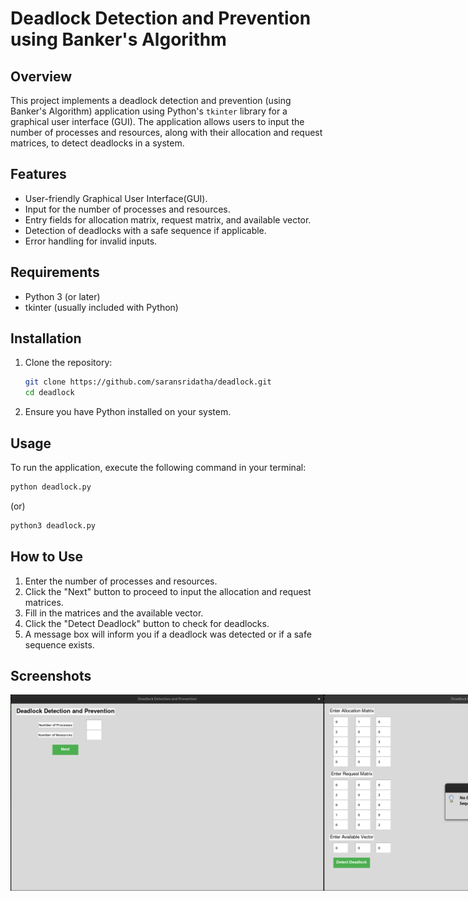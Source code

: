 # Deadlock Detection and Prevention using Banker's Algorithm

## Overview
This project implements a deadlock detection and prevention (using Banker's Algorithm) application using Python's `tkinter` library for a graphical user interface (GUI). The application allows users to input the number of processes and resources, along with their allocation and request matrices, to detect deadlocks in a system.

## Features
- User-friendly Graphical User Interface(GUI).
- Input for the number of processes and resources.
- Entry fields for allocation matrix, request matrix, and available vector.
- Detection of deadlocks with a safe sequence if applicable.
- Error handling for invalid inputs.

## Requirements
- Python 3 (or later)
- tkinter (usually included with Python)

## Installation
1. Clone the repository:
   ```bash
   git clone https://github.com/saransridatha/deadlock.git
   cd deadlock
   ```
2. Ensure you have Python installed on your system.

## Usage
To run the application, execute the following command in your terminal:
```bash
python deadlock.py
```
(or)

```bash
python3 deadlock.py
```
## How to Use
1. Enter the number of processes and resources.
2. Click the "Next" button to proceed to input the allocation and request matrices.
3. Fill in the matrices and the available vector.
4. Click the "Detect Deadlock" button to check for deadlocks.
5. A message box will inform you if a deadlock was detected or if a safe sequence exists.

## Screenshots

<div style="display: flex; justify-content: space-around;">
  <img src="/screenshots/1.png" alt="Image 1" width="501">
  <img src="/screenshots/2.png" alt="Image 2" width="501">
  <img src="/screenshots/3.png" alt="Image 3" width="501">
</div>




